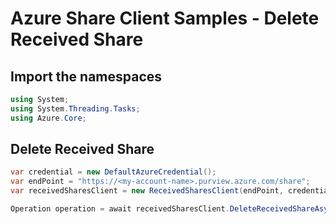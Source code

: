 # Azure Share Client Samples - Delete Received Share

## Import the namespaces

```C# Snippet:ReceivedSharesClientSample_ImportNamespaces
using System;
using System.Threading.Tasks;
using Azure.Core;
```

## Delete Received Share

```C# Snippet:ReceivedSharesClientSample_DeleteReceivedShare
var credential = new DefaultAzureCredential();
var endPoint = "https://<my-account-name>.purview.azure.com/share";
var receivedSharesClient = new ReceivedSharesClient(endPoint, credential);

Operation operation = await receivedSharesClient.DeleteReceivedShareAsync(WaitUntil.Completed, "<receivedShareId>");
```
